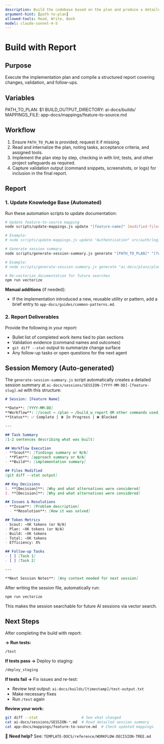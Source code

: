 ```yaml
---
description: Build the codebase based on the plan and produce a detailed report
argument-hint: [path-to-plan]
allowed-tools: Read, Write, Bash
model: claude-sonnet-4-5
---
```


# Build with Report

## Purpose
Execute the implementation plan and compile a structured report covering changes, validation, and follow-ups.

## Variables
PATH_TO_PLAN: $1
BUILD_OUTPUT_DIRECTORY: ai-docs/builds/
MAPPINGS_FILE: app-docs/mappings/feature-to-source.md

## Workflow
1. Ensure `PATH_TO_PLAN` is provided; request it if missing.
2. Read and internalize the plan, noting tasks, acceptance criteria, and assigned tools.
3. Implement the plan step by step, checking in with lint, tests, and other project safeguards as required.
4. Capture validation output (command snippets, screenshots, or logs) for inclusion in the final report.

## Report

### 1. Update Knowledge Base (Automated)

Run these automation scripts to update documentation:

```bash
# Update feature-to-source mapping
node scripts/update-mappings.js update "[feature-name]" [modified-files]

# Example:
# node scripts/update-mappings.js update "Authentication" src/auth/login.js src/auth/middleware.js

# Generate session summary
node scripts/generate-session-summary.js generate "[PATH_TO_PLAN]" "[feature-name]" "[workflow]" "[token-usage]"

# Example:
# node scripts/generate-session-summary.js generate "ai-docs/plans/plan.md" "Authentication" "/full" "85K"

# Re-vectorize documentation for future searches
npm run vectorize
```

**Manual additions** (if needed):
- If the implementation introduced a new, reusable utility or pattern, add a brief entry to `app-docs/guides/common-patterns.md`.

### 2. Report Deliverables

Provide the following in your report:
- Bullet list of completed work items tied to plan sections
- Validation evidence (command names and outcomes)
- `git diff --stat` output to summarize change surface
- Any follow-up tasks or open questions for the next agent

## Session Memory (Auto-generated)

The `generate-session-summary.js` script automatically creates a detailed session summary at `ai-docs/sessions/SESSION-[YYYY-MM-DD]-[feature-slug].md` with this structure:

```markdown
# Session: [Feature Name]

**Date**: [YYYY-MM-DD]
**Workflow**: [/scout → /plan → /build_w_report OR other commands used]
**Status**: ✅ Complete | ⏸️ In Progress | ❌ Blocked

---

## Task Summary
[1-2 sentences describing what was built]

## Workflow Execution
- **Scout**: [findings summary or N/A]
- **Plan**: [approach summary or N/A]
- **Build**: [implementation summary]

## Files Modified
[git diff --stat output]

## Key Decisions
1. **[Decision]**: [Why and what alternatives were considered]
2. **[Decision]**: [Why and what alternatives were considered]

## Issues & Resolutions
- **Issue**: [Problem description]
  - **Resolution**: [How it was solved]

## Token Metrics
- Scout: ~XK tokens (or N/A)
- Plan: ~XK tokens (or N/A)
- Build: ~XK tokens
- Total: ~XK tokens
- Efficiency: X%

## Follow-up Tasks
- [ ] [Task 1]
- [ ] [Task 2]

---

**Next Session Notes**: [Any context needed for next session]
```

After writing the session file, automatically run:
```bash
npm run vectorize
```

This makes the session searchable for future AI sessions via vector search.

## Next Steps
After completing the build with report:

**→ Run tests:**
```bash
/test
```

**If tests pass →** Deploy to staging:
```bash
/deploy_staging
```

**If tests fail →** Fix issues and re-test:
- Review test output: `ai-docs/builds/[timestamp]/test-output.txt`
- Make necessary fixes
- Run `/test` again

**Review your work:**
```bash
git diff --stat                    # See what changed
cat ai-docs/sessions/SESSION-*.md  # Read detailed session summary
cat app-docs/mappings/feature-to-source.md  # Check updated mappings
```

📖 **Need help?** See: `TEMPLATE-DOCS/reference/WORKFLOW-DECISION-TREE.md`
